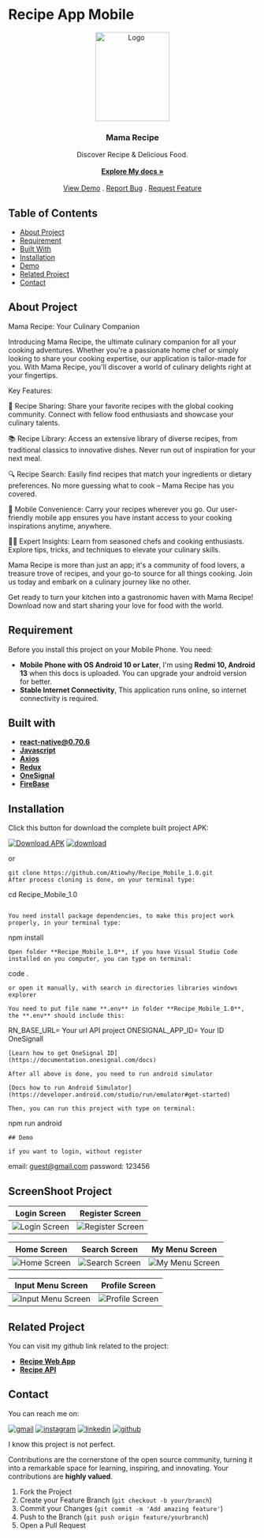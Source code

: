 # Recipe App Mobile

<p align="center">
  <a href="https://github.com/ariffebri22/RecipeAPIV2.2">
    <img src="https://i.postimg.cc/JnsbMGwj/mamarecipe-logo.png" alt="Logo" width="150" height="180">
  </a>

  <h3 align="center">Mama Recipe</h3>

  <p align="center">
    Discover Recipe & Delicious Food.
    <br/>
    <br/>
    <a href="https://github.com/Atiowhy/Recipe_Mobile_1.0"><strong>Explore My docs »</strong></a>
    <br/>
    <br/>
    <a href="https://github.com/Atiowhy/Recipe_Mobile_1.0">View Demo</a>
    .
    <a href="https://github.com/Atiowhy/Recipe_Mobile_1.0/issues">Report Bug</a>
    .
    <a href="https://github.com/Atiowhy/Recipe_Mobile_1.0/issues">Request Feature</a>
  </p>
</p>

## Table of Contents

- [About Project](#about-project)
- [Requirement](#requirement)
- [Built With](#built-with)
- [Installation](#installation)
- [Demo](#demo)
- [Related Project](#related-project)
- [Contact](#contact)

## About Project

Mama Recipe: Your Culinary Companion

Introducing Mama Recipe, the ultimate culinary companion for all your cooking adventures. Whether you're a passionate home chef or simply looking to share your cooking expertise, our application is tailor-made for you. With Mama Recipe, you'll discover a world of culinary delights right at your fingertips.

Key Features:

🍳 Recipe Sharing: Share your favorite recipes with the global cooking community. Connect with fellow food enthusiasts and showcase your culinary talents.

📚 Recipe Library: Access an extensive library of diverse recipes, from traditional classics to innovative dishes. Never run out of inspiration for your next meal.

🔍 Recipe Search: Easily find recipes that match your ingredients or dietary preferences. No more guessing what to cook – Mama Recipe has you covered.

📲 Mobile Convenience: Carry your recipes wherever you go. Our user-friendly mobile app ensures you have instant access to your cooking inspirations anytime, anywhere.

👩‍🍳 Expert Insights: Learn from seasoned chefs and cooking enthusiasts. Explore tips, tricks, and techniques to elevate your culinary skills.

Mama Recipe is more than just an app; it's a community of food lovers, a treasure trove of recipes, and your go-to source for all things cooking. Join us today and embark on a culinary journey like no other.

Get ready to turn your kitchen into a gastronomic haven with Mama Recipe! Download now and start sharing your love for food with the world.

## Requirement

Before you install this project on your Mobile Phone. You need:

- **Mobile Phone with OS Android 10 or Later**, I'm using **Redmi 10, Android 13** when this docs is uploaded. You can upgrade your android version for better.
- **Stable Internet Connectivity**, This application runs online, so internet connectivity is required.

## Built with

- [**react-native@0.70.6**](https://reactnative.dev/docs/0.70/getting-started)
- [**Javascript**]()
- [**Axios**](https://www.npmjs.com/package/axios)
- [**Redux**](https://react-redux.js.org/introduction/getting-started)
- [**OneSignal**](https://documentation.onesignal.com/docs)
- [**FireBase**](https://firebase.google.com/docs)

## Installation

Click this button for download the complete built project APK:

[![Download APK](https://img.shields.io/badge/Recipe-gray?logo=android)](https://drive.google.com/file/d/1psd-H7Vf3RJAtYwpGp7iwl4aGNq2hRQK/view?usp=sharing) [![download](https://img.shields.io/badge/Download-32CD32)](https://drive.google.com/file/d/1psd-H7Vf3RJAtYwpGp7iwl4aGNq2hRQK/view?usp=sharing)

or

```
git clone https://github.com/Atiowhy/Recipe_Mobile_1.0.git
After process cloning is done, on your terminal type:

```

cd Recipe_Mobile_1.0

```

You need install package dependencies, to make this project work properly, in your terminal type:
```

npm install

```
Open folder **Recipe_Mobile_1.0**, if you have Visual Studio Code installed on you computer, you can type on terminal:
```

code .

```
or open it manually, with search in directories libraries windows explorer

You need to put file name **.env** in folder **Recipe_Mobile_1.0**, the **.env** should include this:
```

RN_BASE_URL= Your url API project
ONESIGNAL_APP_ID= Your ID OneSignall

```
[Learn how to get OneSignal ID](https://documentation.onesignal.com/docs)

After all above is done, you need to run android simulator

[Docs how to run Android Simulator](https://developer.android.com/studio/run/emulator#get-started)

Then, you can run this project with type on terminal:
```

npm run android

```
## Demo

if you want to login, without register
```

email: guest@gmail.com
password: 123456

## ScreenShoot Project

|                                            Login Screen                                            |                                             Register Screen                                              |
| :------------------------------------------------------------------------------------------------: | :------------------------------------------------------------------------------------------------------: |
| ![Login Screen](https://res.cloudinary.com/dvk5zscth/image/upload/v1700811380/loginApp_lwpwm3.jpg) | ![Register Screen](https://res.cloudinary.com/dvk5zscth/image/upload/v1700811380/registerApp_qq9hcw.jpg) |

|                                           Home Screen                                            |                                            Search Screen                                             |                                             My Menu Screen                                              |
| :----------------------------------------------------------------------------------------------: | :--------------------------------------------------------------------------------------------------: | :-----------------------------------------------------------------------------------------------------: |
| ![Home Screen](https://res.cloudinary.com/dvk5zscth/image/upload/v1700811380/homeApp_twqyeb.jpg) | ![Search Screen](https://res.cloudinary.com/dvk5zscth/image/upload/v1700811381/searchApp_gfjy3r.jpg) | ![My Menu Screen](https://res.cloudinary.com/dvk5zscth/image/upload/v1700811381/myRecipeApp_pizxao.jpg) |

|                                            Input Menu Screen                                             |                                             Profile Screen                                             |
| :------------------------------------------------------------------------------------------------------: | :----------------------------------------------------------------------------------------------------: |
| ![Input Menu Screen](https://res.cloudinary.com/dvk5zscth/image/upload/v1700811380/AddRecipe_qx7v6g.jpg) | ![Profile Screen](https://res.cloudinary.com/dvk5zscth/image/upload/v1700811380/profileApp_nkysp8.jpg) |

## Related Project

You can visit my github link related to the project:

- **[Recipe Web App](https://github.com/Atiowhy/Recipe_Web_1.0)**
- **[Recipe API](https://github.com/Atiowhy/Recipe_API_1.0)**

## Contact

You can reach me on:

[![gmail](https://img.shields.io/badge/Gmail-D14836?style=for-the-badge&logo=gmail&logoColor=white)](mailto:atiowahyudi02@gmail.com)
[![instagram](https://img.shields.io/badge/Instagram-E4405F?style=for-the-badge&logo=instagram&logoColor=white)](https://instagram.com/atio.wahyudi)
[![linkedin](https://img.shields.io/badge/linkedin-0A66C2?style=for-the-badge&logo=linkedin&logoColor=white)](https://www.linkedin.com/in/atio-wahyudi-saputra/)
[![github](https://img.shields.io/badge/Github-232b2b?style=for-the-badge&logo=github&logoColor=white)](https://github.com/Atiowhy)

I know this project is not perfect.

Contributions are the cornerstone of the open source community, turning it into a remarkable space for learning, inspiring, and innovating. Your contributions are **highly valued**.

1. Fork the Project
2. Create your Feature Branch (`git checkout -b your/branch`)
3. Commit your Changes (`git commit -m 'Add amazing feature'`)
4. Push to the Branch (`git push origin feature/yourbranch`)
5. Open a Pull Request

```

```
